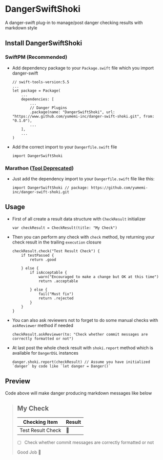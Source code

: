 # DangerSwiftShoki

A danger-swift plug-in to manage/post danger checking results with markdown style

## Install DangerSwiftShoki

### SwiftPM (Recommended)

- Add dependency package to your `Package.swift` file which you import danger-swift

    ```
    // swift-tools-version:5.5
    ...
    let package = Package(
        ...
        dependencies: [
            ...
            // Danger Plugins
            .package(name: "DangerSwiftShoki", url: "https://www.github.com/yumemi-inc/danger-swift-shoki.git", from: "0.1.0"),
            ...
        ],
        ...
    )
    ```

- Add the correct import to your `Dangerfile.swift` file

    ```
    import DangerSwiftShoki
    ```

### Marathon ([Tool Deprecated](https://github.com/JohnSundell/Marathon))

- Just add the dependency import to your `Dangerfile.swift` file like this:

    ```
    import DangerSwiftShoki // package: https://github.com/yumemi-inc/danger-swift-shoki.git
    ```

## Usage

- First of all create a result data structure with `CheckResult` initializer

    ```
    var checkResult = CheckResult(title: "My Check")
    ```

- Then you can perform any check with `check` method, by returning your check result in the trailing `execution` closure

    ```
    checkResult.check("Test Result Check") {
        if testPassed {
            return .good
            
        } else {
            if isAcceptable {
                warn("Encouraged to make a change but OK at this time")
                return .acceptable
                
            } else {
                fail("Must fix")
                return .rejected
            }
        }
    }
    ```

- You can also ask reviewers not to forget to do some manual checks with `askReviewer` method if needed

    ```
    checkResult.askReviewer(to: "Check whether commit messages are correctly formatted or not")
    ```

- At last post the whole check result with `shoki.report` method which is available for `DangerDSL` instances

    ```
    danger.shoki.report(checkResult) // Assume you have initialized `danger` by code like `let danger = Danger()`
    ```

## Preview

Code above will make danger producing markdown messages like below

> ## My Check
>
> Checking Item | Result
> | ---| --- |
> Test Result Check | :tada:
>
> - [ ] Check whether commit messages are correctly formatted or not
>
> Good Job :white_flower:

